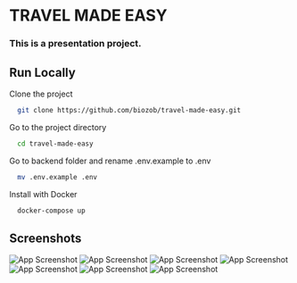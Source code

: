 # TRAVEL MADE EASY

### This is a presentation project.

## Run Locally

Clone the project

```bash
  git clone https://github.com/biozob/travel-made-easy.git
```

Go to the project directory

```bash
  cd travel-made-easy
```

Go to backend folder and rename .env.example to .env

```bash
  mv .env.example .env
```

Install with Docker

```bash
  docker-compose up
```

## Screenshots

![App Screenshot](https://i.imgur.com/nm9i5nm.jpeg)
![App Screenshot](https://i.imgur.com/9BJFYgB.jpg)
![App Screenshot](https://i.imgur.com/vqHpFhz.jpg)
![App Screenshot](https://i.imgur.com/s7aI2PW.jpg)
![App Screenshot](https://i.imgur.com/lkC28W8.jpg)
![App Screenshot](https://i.imgur.com/XjIKQGO.jpg)
![App Screenshot](https://i.imgur.com/FuDf17D.jpg)
